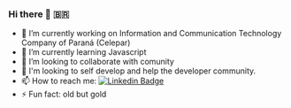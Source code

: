 ### Hi there 👋 :brazil:


- 🔭 I’m currently working on Information and Communication Technology Company of Paraná (Celepar)
- 🌱 I’m currently learning Javascript
- 👯 I’m looking to collaborate with comunity
- 🤔 I'm looking to self develop and help the developer community.
- 📫 How to reach me: [![Linkedin Badge](https://img.shields.io/badge/-LinkedIn-blue?style=flat-square&logo=Linkedin&logoColor=white&link=https://www.linkedin.com/in/walternascimentobarroso/)](https://www.linkedin.com/in/walternascimentobarroso/)
- ⚡ Fun fact: old but gold

